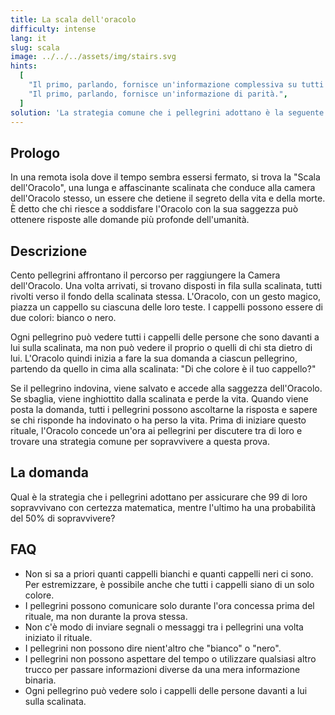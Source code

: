 ```yaml
---
title: La scala dell'oracolo
difficulty: intense
lang: it
slug: scala
image: ../../../assets/img/stairs.svg
hints:
  [
    "Il primo, parlando, fornisce un'informazione complessiva su tutti i cappelli che vede devanti a se.",
    "Il primo, parlando, fornisce un'informazione di parità.",
  ]
solution: 'La strategia comune che i pellegrini adottano è la seguente: il primo pellegrino (quello più in alto sulla scalinata e che non può vedere alcun altro cappello) conta il numero totale di cappelli bianchi che vede davanti a sé. Se il numero è dispari, dirà che il suo cappello è bianco; se il numero è pari, dirà che il suo cappello è nero. Da quel momento in poi, ogni pellegrino terrà traccia del numero di cappelli bianchi visti e dell''informazione fornita dal primo pellegrino. Questo gli permetterà di determinare il colore del proprio cappello con certezza. Supponiamo che il primo pellegrino veda, per esempio, 48 cappelli bianchi. Quindi, dice "nero" perché il numero è pari. Il secondo pellegrino conta il numero di cappelli bianchi che vede. Se vede 48 cappelli bianchi, sa che il suo cappello deve essere nero per mantenere il numero pari. Se vede 47, sa che il suo deve essere bianco per mantenere il numero pari. Il terzo pellegrino fa lo stesso, ma ora con le informazioni del primo e del secondo pellegrino. E così via per tutti i pellegrini. Seguendo questa strategia, il primo pellegrino avrà una probabilità del 50% di indovinare il colore del proprio cappello, perché sta essenzialmente indovinando. Tuttavia, tutti gli altri pellegrini saranno in grado di determinare il colore del proprio cappello con certezza, basandosi sulle informazioni del primo pellegrino e su ciò che vedono davanti a loro. In questo modo, 99 pellegrini saranno salvati con certezza, mentre il primo avrà una probabilità del 50% di sopravvivere.'
---
```


## Prologo

In una remota isola dove il tempo sembra essersi fermato, si trova la "Scala dell'Oracolo", una lunga e affascinante scalinata che conduce alla camera dell'Oracolo stesso, un essere che detiene il segreto della vita e della morte. È detto che chi riesce a soddisfare l'Oracolo con la sua saggezza può ottenere risposte alle domande più profonde dell'umanità.

## Descrizione

Cento pellegrini affrontano il percorso per raggiungere la Camera dell'Oracolo. Una volta arrivati, si trovano disposti in fila sulla scalinata, tutti rivolti verso il fondo della scalinata stessa. L'Oracolo, con un gesto magico, piazza un cappello su ciascuna delle loro teste. I cappelli possono essere di due colori: bianco o nero.

Ogni pellegrino può vedere tutti i cappelli delle persone che sono davanti a lui sulla scalinata, ma non può vedere il proprio o quelli di chi sta dietro di lui. L'Oracolo quindi inizia a fare la sua domanda a ciascun pellegrino, partendo da quello in cima alla scalinata: "Di che colore è il tuo cappello?"

Se il pellegrino indovina, viene salvato e accede alla saggezza dell'Oracolo. Se sbaglia, viene inghiottito dalla scalinata e perde la vita. Quando viene posta la domanda, tutti i pellegrini possono ascoltarne la risposta e sapere se chi risponde ha indovinato o ha perso la vita. Prima di iniziare questo rituale, l'Oracolo concede un'ora ai pellegrini per discutere tra di loro e trovare una strategia comune per sopravvivere a questa prova.

## La domanda

Qual è la strategia che i pellegrini adottano per assicurare che 99 di loro sopravvivano con certezza matematica, mentre l'ultimo ha una probabilità del 50% di sopravvivere?

## FAQ

- Non si sa a priori quanti cappelli bianchi e quanti cappelli neri ci sono. Per estremizzare, è possibile anche che tutti i cappelli siano di un solo colore.
- I pellegrini possono comunicare solo durante l'ora concessa prima del rituale, ma non durante la prova stessa.
- Non c'è modo di inviare segnali o messaggi tra i pellegrini una volta iniziato il rituale.
- I pellegrini non possono dire nient'altro che "bianco" o "nero".
- I pellegrini non possono aspettare del tempo o utilizzare qualsiasi altro trucco per passare informazioni diverse da una mera informazione binaria.
- Ogni pellegrino può vedere solo i cappelli delle persone davanti a lui sulla scalinata.
